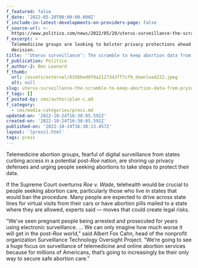 ```yaml
---
f_featured: false
f_date: '2022-05-20T00:00:00.000Z'
f_include-in-latest-developments-on-providers-page: false
f_source-url: >-
  https://www.politico.com/news/2022/05/20/uterus-surveillance-the-scramble-to-keep-abortion-data-from-prying-eyes-00033775
f_excerpt: >
  Telemedicine groups are looking to bolster privacy protections ahead of Roe
  decision.
title: '‘Uterus surveillance’: The scramble to keep abortion data from prying eyes'
f_publication: Politico
f_author-2: Ben Leonard
f_thumb:
  url: /assets/external/6356bed8f0a2127343ff7cf9_download222.jpeg
  alt: null
slug: uterus-surveillance-the-scramble-to-keep-abortion-data-from-prying-eyes
f_tags: []
f_posted-by: cms/author/plan-c.md
f_category:
  - cms/media-categories/press.md
updated-on: '2022-10-24T16:38:05.592Z'
created-on: '2022-10-24T16:38:05.592Z'
published-on: '2022-10-24T16:38:13.457Z'
layout: '[press].html'
tags: press
---
```


Telemedicine abortion groups, fearful of digital surveillance from states curbing access in a potential post-_Roe_ nation, are shoring up privacy defenses and urging people seeking abortions to take steps to protect their data.

If the Supreme Court overturns _Roe v. Wade,_ telehealth would be crucial to people seeking abortion care, particularly those who live in states that would ban the procedure. Many people are expected to drive across state lines for virtual visits from their cars or have abortion pills mailed to a state where they are allowed, experts said — moves that could create legal risks.

“We’ve seen pregnant people being arrested and prosecuted for years using electronic surveillance. … We can only imagine how much worse it will get in the post-_Roe_ world,” said Albert Fox Cahn, head of the nonprofit organization Surveillance Technology Oversight Project. “We’re going to see a huge focus on surveillance of telemedicine and online abortion services because for millions of Americans, that’s going to increasingly be their only way to secure safe abortion care.”
